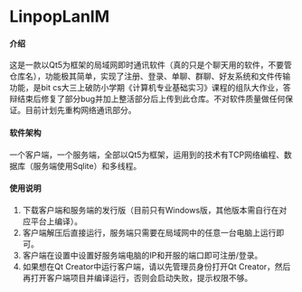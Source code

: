 # LinpopLanIM

#### 介绍
这是一款以Qt5为框架的局域网即时通讯软件（真的只是个聊天用的软件，不要管仓库名），功能极其简单，实现了注册、登录、单聊、群聊、好友系统和文件传输功能，是bit cs大三上破防小学期《计算机专业基础实习》课程的组队大作业，答辩结束后修复了部分bug并加上整活部分后上传到此仓库。不对软件质量做任何保证。目前计划先重构网络通讯部分。

#### 软件架构
一个客户端，一个服务端，全部以Qt5为框架，运用到的技术有TCP网络编程、数据库（服务端使用Sqlite）和多线程。

#### 使用说明
1.  下载客户端和服务端的发行版（目前只有Windows版，其他版本需自行在对应平台上编译）。
2.  客户端解压后直接运行，服务端只需要在局域网中的任意一台电脑上运行即可。
3.  客户端在设置中设置好服务端电脑的IP和开服的端口即可注册/登录。
4.  如果想在Qt Creator中运行客户端，请以先管理员身份打开Qt Creator，然后再打开客户端项目并编译运行，否则会启动失败，提示权限不够。